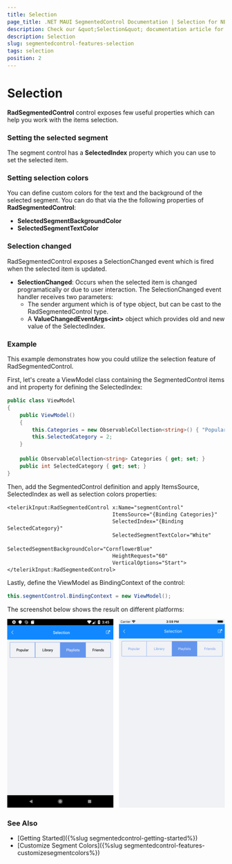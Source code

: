 ```yaml
---
title: Selection
page_title: .NET MAUI SegmentedControl Documentation | Selection for NET MAUI SegmentedControl
description: Check our &quot;Selection&quot; documentation article for Telerik SegmentedControl for NET MAUI control.
description: Selection
slug: segmentedcontrol-features-selection
tags: selection
position: 2
---
```


# Selection

**RadSegmentedControl** control exposes few useful properties which can help you work with the items selection. 

### Setting the selected segment 

The segment control has a **SelectedIndex** property which you can use to set the selected item.

### Setting selection colors

You can define custom colors for the text and the background of the selected segment. You can do that via the the following properties of **RadSegmentedControl**:

- **SelectedSegmentBackgroundColor**
- **SelectedSegmentTextColor**

### Selection changed

RadSegmentedControl exposes a SelectionChanged event which is fired when the selected item is updated.

* **SelectionChanged**: Occurs when the selected item is changed programatically or due to user interaction. The SelectionChanged event handler receives two parameters:
	* The sender argument which is of type object, but can be cast to the RadSegmentedControl type.
	* A __ValueChangedEventArgs&lt;int&gt;__ object which provides old and new value of the SelectedIndex. 

### Example

This example demonstrates how you could utilize the selection feature of RadSegmentedControl.

First, let's create a ViewModel class containing the SegmentedControl items and int property for defining the SelectedIndex:

```C#
public class ViewModel
{
    public ViewModel()
    {
        this.Categories = new ObservableCollection<string>() { "Popular", "Library", "Playlists", "Friends" };
        this.SelectedCategory = 2;
    }

    public ObservableCollection<string> Categories { get; set; }
    public int SelectedCategory { get; set; }
}
```

Then, add the SegmentedControl definition and apply ItemsSource, SelectedIndex as well as selection colors properties:

```XAML
<telerikInput:RadSegmentedControl x:Name="segmentControl"
                                  ItemsSource="{Binding Categories}"
                                  SelectedIndex="{Binding SelectedCategory}"
                                  SelectedSegmentTextColor="White"
                                  SelectedSegmentBackgroundColor="CornflowerBlue"                                
                                  HeightRequest="60"
                                  VerticalOptions="Start">
</telerikInput:RadSegmentedControl>
```

Lastly, define the ViewModel as BindingContext of the control:

```C#
this.segmentControl.BindingContext = new ViewModel();
```

The screenshot below shows the result on different platforms:

![SegmentedControl selection example](images/segmentcontrol-features-selection-0.png) 

### See Also
- [Getting Started]({%slug segmentedcontrol-getting-started%})
- [Customize Segment Colors]({%slug segmentedcontrol-features-customizesegmentcolors%})